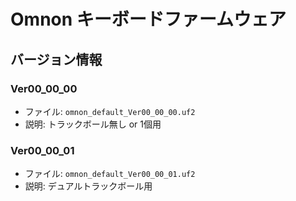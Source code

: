 # Omnon キーボードファームウェア

## バージョン情報

### Ver00_00_00

- ファイル: `omnon_default_Ver00_00_00.uf2`
- 説明: トラックボール無し or 1個用

### Ver00_00_01

- ファイル: `omnon_default_Ver00_00_01.uf2`
- 説明: デュアルトラックボール用
